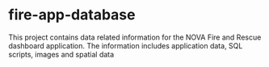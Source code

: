 # fire-app-database
This project contains data related information for the NOVA Fire and Rescue dashboard application. The information includes application data, SQL scripts, images and spatial data 
